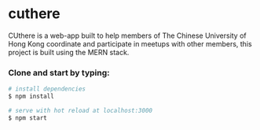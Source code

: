 # cuthere
CUthere is a web-app built to help members of The Chinese University of Hong Kong coordinate and participate in meetups with other members, this project is built using the MERN stack.

### Clone and start by typing:

``` bash
# install dependencies
$ npm install

# serve with hot reload at localhost:3000
$ npm start
```
